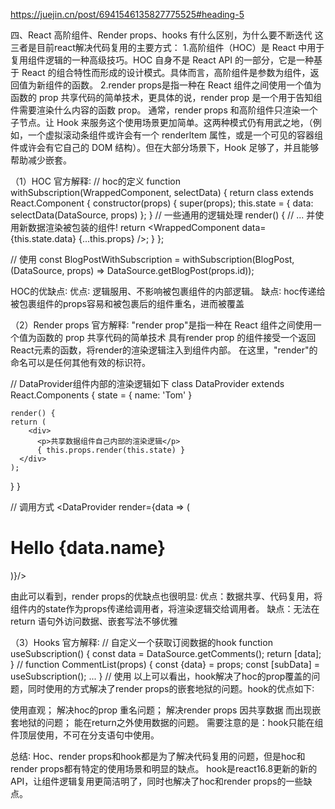 https://juejin.cn/post/6941546135827775525#heading-5

四、React 高阶组件、Render props、hooks 有什么区别，为什么要不断迭代
这三者是目前react解决代码复用的主要方式：
1.高阶组件（HOC）是 React 中用于复用组件逻辑的一种高级技巧。HOC 自身不是 React API 的一部分，它是一种基于 React 的组合特性而形成的设计模式。具体而言，高阶组件是参数为组件，返回值为新组件的函数。
2.render props是指一种在 React 组件之间使用一个值为函数的 prop 共享代码的简单技术，更具体的说，render prop 是一个用于告知组件需要渲染什么内容的函数 prop。
通常，render props 和高阶组件只渲染一个子节点。让 Hook 来服务这个使用场景更加简单。这两种模式仍有用武之地，（例如，一个虚拟滚动条组件或许会有一个 renderltem 属性，或是一个可见的容器组件或许会有它自己的 DOM 结构）。但在大部分场景下，Hook 足够了，并且能够帮助减少嵌套。

（1）HOC 官方解释∶
// hoc的定义
function withSubscription(WrappedComponent, selectData) {
  return class extends React.Component {
    constructor(props) {
      super(props);
      this.state = {
        data: selectData(DataSource, props)
      };
    }
    // 一些通用的逻辑处理
    render() {
      // ... 并使用新数据渲染被包装的组件!
      return <WrappedComponent data={this.state.data} {...this.props} />;
    }
  };

// 使用
const BlogPostWithSubscription = withSubscription(BlogPost,
  (DataSource, props) => DataSource.getBlogPost(props.id));

HOC的优缺点∶
优点∶ 逻辑服用、不影响被包裹组件的内部逻辑。
缺点∶ hoc传递给被包裹组件的props容易和被包裹后的组件重名，进而被覆盖

（2）Render props 官方解释∶
"render prop"是指一种在 React 组件之间使用一个值为函数的 prop 共享代码的简单技术
具有render prop 的组件接受一个返回React元素的函数，将render的渲染逻辑注入到组件内部。
在这里，"render"的命名可以是任何其他有效的标识符。

// DataProvider组件内部的渲染逻辑如下
class DataProvider extends React.Components {
     state = {
    name: 'Tom'
  }

    render() {
    return (
        <div>
          <p>共享数据组件自己内部的渲染逻辑</p>
          { this.props.render(this.state) }
      </div>
    );
  }
}

// 调用方式
<DataProvider render={data => (
  <h1>Hello {data.name}</h1>
)}/>

由此可以看到，render props的优缺点也很明显∶
优点：数据共享、代码复用，将组件内的state作为props传递给调用者，将渲染逻辑交给调用者。
缺点：无法在 return 语句外访问数据、嵌套写法不够优雅

（3）Hooks 官方解释∶
// 自定义一个获取订阅数据的hook
function useSubscription() {
  const data = DataSource.getComments();
  return [data];
}
// 
function CommentList(props) {
  const {data} = props;
  const [subData] = useSubscription();
    ...
}
// 使用
<CommentList data='hello' />
以上可以看出，hook解决了hoc的prop覆盖的问题，同时使用的方式解决了render props的嵌套地狱的问题。hook的优点如下∶

使用直观；
解决hoc的prop 重名问题；
解决render props 因共享数据 而出现嵌套地狱的问题；
能在return之外使用数据的问题。
需要注意的是：hook只能在组件顶层使用，不可在分支语句中使用。

总结∶
Hoc、render props和hook都是为了解决代码复用的问题，但是hoc和render props都有特定的使用场景和明显的缺点。
hook是react16.8更新的新的API，让组件逻辑复用更简洁明了，同时也解决了hoc和render props的一些缺点。